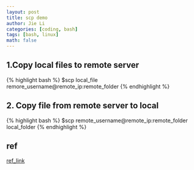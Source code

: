 ```yaml
---
layout: post
title: scp demo
author: Jie Li
categories: [coding, bash]
tags: [bash, linux]
math: false
---
```


## 1.Copy local files to remote server
{% highlight bash %}
$scp local_file remore_username@remote_ip:remote_folder
{% endhighlight %}

## 2. Copy file from remote server to local
{% highlight bash %}
$scp remote_username@remote_ip:remote_folder local_folder
{% endhighlight %}

## ref
[ref_link](https://linuxtools-rst.readthedocs.io/zh_CN/latest/tool/scp.html)
